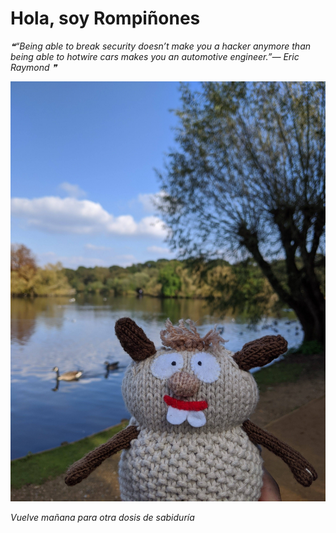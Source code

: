 # Hola, soy Rompiñones

<!--STARTS_HERE_QUOTE_README-->
<i>❝“Being able to break security doesn’t make you a hacker anymore than being able to hotwire cars makes you an automotive engineer.”— Eric Raymond   ❞</i>
<!--ENDS_HERE_QUOTE_README-->

<!--START_SECTION:update_image-->
![alt text](https://raw.githubusercontent.com/focaalvarez/rompinones/main/.github/images/IMG_20211009_145651.jpg?raw=true)
<!--END_SECTION:update_image-->

*Vuelve mañana para otra dosis de sabiduría*
